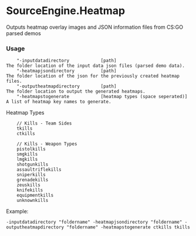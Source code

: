 # SourceEngine.Heatmap
Outputs heatmap overlay images and JSON information files from CS:GO parsed demos

### Usage

```
	"-inputdatadirectory            [path]                              The folder location of the input data json files (parsed demo data).
	"-heatmapjsondirectory          [path]                              The folder location of the json for the previously created heatmap files.
	"-outputheatmapdirectory        [path]                              The folder location to output the generated heatmaps.
	"-heatmapstogenerate            [heatmap types (space seperated)]           A list of heatmap key names to generate.
```

Heatmap Types
```
	// Kills - Team Sides
	tkills
	ctkills
	
	// Kills - Weapon Types
	pistolkills
	smgkills
	lmgkills
	shotgunkills
	assaultriflekills
	sniperkills
	grenadekills
	zeuskills
	knifekills
	equipmentkills
	unknownkills
```

Example:

```
-inputdatadirectory "foldername" -heatmapjsondirectory "foldername" -outputheatmapdirectory "foldername" -heatmapstogenerate ctkills tkills
```